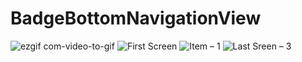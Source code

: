 # BadgeBottomNavigationView

![ezgif com-video-to-gif](https://user-images.githubusercontent.com/46577836/69013749-eaa0e480-0983-11ea-872e-88a21c70d7a9.gif)
![First Screen](https://user-images.githubusercontent.com/46577836/69000715-5af02d00-08d4-11ea-92ab-f237a1456fdc.png)
![Item – 1](https://user-images.githubusercontent.com/46577836/69000716-5af02d00-08d4-11ea-98d5-4945615f50d5.png)
![Last Sreen – 3](https://user-images.githubusercontent.com/46577836/69000717-5af02d00-08d4-11ea-813f-6ce0b5ae068e.png)
